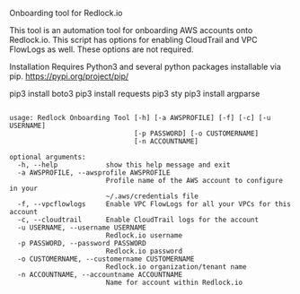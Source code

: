 Onboarding tool for Redlock.io

This tool is an automation tool for onboarding AWS accounts onto Redlock.io.  This script has options for enabling CloudTrail and VPC FlowLogs as well.  These options are not required.

Installation Requires Python3 and several python packages installable via pip. https://pypi.org/project/pip/

pip3 install boto3
pip3 install requests
pip3 sty
pip3 install argparse



```

usage: Redlock Onboarding Tool [-h] [-a AWSPROFILE] [-f] [-c] [-u USERNAME]
                               [-p PASSWORD] [-o CUSTOMERNAME]
                               [-n ACCOUNTNAME]

optional arguments:
  -h, --help            show this help message and exit
  -a AWSPROFILE, --awsprofile AWSPROFILE
                        Profile name of the AWS account to configure in your
                        ~/.aws/credentials file
  -f, --vpcflowlogs     Enable VPC FlowLogs for all your VPCs for this account
  -c, --cloudtrail      Enable CloudTrail logs for the account
  -u USERNAME, --username USERNAME
                        Redlock.io username
  -p PASSWORD, --password PASSWORD
                        Redlock.io password
  -o CUSTOMERNAME, --customername CUSTOMERNAME
                        Redlock.io organization/tenant name
  -n ACCOUNTNAME, --accountname ACCOUNTNAME
                        Name for account within Redlock.io
```

